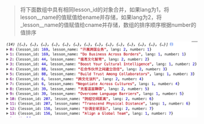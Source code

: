 > 将下面数组中具有相同lesson_id的对象合并，如果lang为1，将lesson_\_name的值赋值给ename并存储，如果lang为2，将_lesson_\_name的值赋值给cname并存储，数组的排序顺序根据number的值排序

![](/assets/import.png)

